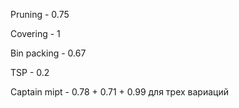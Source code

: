 Pruning - 0.75

Covering - 1

Bin packing - 0.67

TSP - 0.2

Captain mipt - 0.78 + 0.71 + 0.99 для трех вариаций
